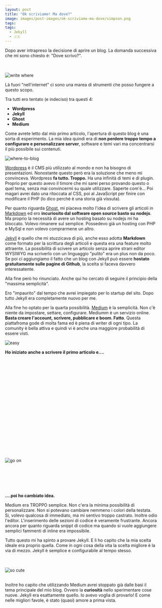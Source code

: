 ```yaml
---
layout: post
title: "Ok scriviamo! Ma dove?"
image: images/post-images/ok-scriviamo-ma-dove/simpson.png 
tags:
tags:
  - Jekyll
  - 🇮🇹
---
```


Dopo aver intrapreso la decisione di aprire un blog.
La domanda successiva che mi sono chiesto è: "Dove scrivo?".

<br/>
<br/>
<img src="{{ site.url }}/images/post-images/ok-scriviamo-ma-dove/write-where.jpg" alt="write where">

Là fuori "nell'internet" ci sono una marea di strumenti che posso fungere a questo scopo.

Tra tutti ero tentato (e indeciso) tra questi 4:
- **Wordpress**
- **Jekyll**
- **Ghost**
- **Medium**


Come avrete letto dal mio primo articolo, l'apertura di questo blog è una sorta di esperimento.
La mia idea quindi era di **non perdere troppo tempo a configurare e personalizzare server**, software e temi vari ma concentrarsi il più possibile sui contenuti.

<img src="{{ site.url }}/images/post-images/ok-scriviamo-ma-dove/where-to-blog.png" alt="where-to-blog">


[Wordpress](https://wordpress.com/) è il CMS più utilizzato al mondo e non ha bisogno di presentazioni. 
Nonostante questo però era la soluzione che meno mi convinceva.
Wordpress **fa tutto. Troppo.** Ha una infinità di temi e di plugin.
Proprio per questo avevo il timore che mi sarei perso provando questo o quel tema, senza mai convincermi su quale utilizzare.
Saperte com'è... Poi magari avrei dato una ritoccata al CSS, poi al JavaScript per finire con modificare il PHP (lo dico perchè è una storia già vissuta).

Per quanto riguarda [Ghost](https://ghost.org/), mi piaceva molto l'idea di scrivere gli articoli in [Markdown](https://github.com/adam-p/markdown-here/wiki/Markdown-Cheatsheet) ed ero **incuriosito dal software open source basto su nodejs**.
Ma proprio la necessità di avere un hosting basato su nodejs mi ha bloccato. Volevo rimanere sul semplice. Possedevo già un hosting con PHP e MySql e non volevo comprarmene un altro.

[Jekyll](https://jekyllrb.com/) è quello che mi stuzzicava di più, anche esso adotta **Markdown** come formato per la scrittura degli articoli e questa era una feature molto attraente. 
La possibilità di scivere un articolo senza aprire strani editor WYSIWYG ma scriverlo con un linguaggio "pulito" era un plus non da poco. 
Se poi ci aggiungiamo il fatto che un blog con Jekyll può essere **hostato gratuitamente sulle pagine di Github**, la scelta si faceva davvero interessatente.

Alla fine però ho rinunciato. Anche qui ho cercato di seguire il principio della "massima semplicità". 

Ero "impaurito" dal tempo che avrei impiegato per lo startup del sito. Dopo tutto Jekyll era completamente nuovo per me.


Alla fine ho optato per la quarta possibilità. 
[Medium](https://medium.com/) è la semplicità. Non c'è niente da impostare, settare, configurare. Mediumm è un servizio online. **Basta creare l'account, scrivere, pubblicare e boom. Fatto**.
Questa piattafroma gode di molta fama ed è piena di writer di ogni tipo. La comunity è bella attiva e quindi vi è anche una maggiore probabilità di essere visti.



<img src="{{ site.url }}/images/post-images/ok-scriviamo-ma-dove/easy.gif" alt="easy">

**Ho iniziato anche a scrivere il primo articolo e....**
<br/>
<br/>
<br/>
<br/>
<br/>
<br/>
<br/>
<br/>
<br/>
<br/>
<br/>
<br/>
<br/>
<br/>
<br/>
<br/>
<br/>
<br/>
<br/>
<br/>
<br/>
<img src="{{ site.url }}/images/post-images/ok-scriviamo-ma-dove/go-on.gif" alt="go on">
<br/>
<br/>
<br/>
<br/>
<br/>
<br/>

**....poi ho cambiato idea.**

Medium era TROPPO semplice. Non c'era la minima possibilità di personalizzare. Non si potevano cambiare nemmeno i colori della testata. Si, volevo qualcosa di immediato, ma mi sentivo troppo castrato.
Inoltre odio l'editor. L'inserimento delle sezioni di codice è veramente frustrante. 
Ancora ancora per quanto riguarda snippt di codice ma quando si vuole aggiungere semplici fammenti di inline era impossibile.

Tutto questo mi ha spinto a provare Jekyll. E lì ho capito che la mia scelta ideale era proprio quella.
Come in ogni cosa della vita la scelta migliore è la via di mezzo.
Jekyll è semplice e configurabile al tempo stesso.

<br/>
<br/>
<img src="{{ site.url }}/images/post-images/ok-scriviamo-ma-dove/so-cute.gif" alt="so cute">
<br/>
<br/>

Inoltre ho capito che utilizzando Medium avrei stoppato già dalle basi il tema principale del mio blog. Ovvero la **curiosità** nello sperimentare cose nuove. Jekyll era esattamente quello. Io avevo voglia di provarlo!
E come nelle migliori favole, è stato (quasi) amore a prima vista.


